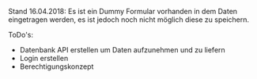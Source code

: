 

Stand 16.04.2018:
Es ist ein Dummy Formular vorhanden in dem Daten eingetragen werden, es ist jedoch noch nicht möglich diese zu speichern.



ToDo's:
- Datenbank API erstellen um Daten aufzunehmen und zu liefern
- Login erstellen
- Berechtigungskonzept
